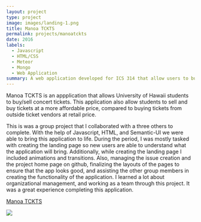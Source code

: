 ```yaml
---
layout: project
type: project
image: images/landing-1.png
title: Manoa TCKTS
permalink: projects/manoatckts
date: 2016
labels:
  - Javascript
  - HTML/CSS
  - Meteor
  - Mongo
  - Web Application
summary: A web application developed for ICS 314 that allow users to buy/sell concert tickets easily.   
---
```


Manoa TCKTS is an appplication that allows University of Hawaii students to buy/sell concert tickets. This application also allow students to sell and buy tickets at a more affordable price, compared to buying tickets from outside ticket vendors at retail price. 

This is was a group project that I collaborated with a three others to complete. With the help of Javascript, HTML, and Semantic-UI we were able to bring this application to life. During the period, I was mostly tasked with creating the landing page so new users are able to understand what the application will bring. Additionally, while creating the landing page I included animations and transitions. Also, managing the issue creation and the project home page on github, finalizing the layouts of the pages to ensure that the app looks good, and assisting the other group members in creating the functionality of the application. I learned a lot about organizational management, and working as a team through this project. It was a great experience completing this application. 

<a href="https://manoa-tckts.github.io/" target="_blank"><i class="large github icon"></i>Manoa TCKTS</a>

<img class="ui floated rounded image" style="margin-bottom: 20px" src="../images/landingpage.png">
